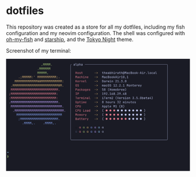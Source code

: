 # dotfiles

This repository was created as a store for all my dotfiles, including my fish configuration and my neovim configuration. The shell was configured with [oh-my-fish](https://ohmyz.sh) and [starship](starship.rs), and the [Tokyo Night](https://github.com/folke/tokyonight.nvim) theme.

Screenshot of my terminal:

![](img/shell.png)

